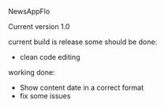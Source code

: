 NewsAppFlo

Current version 1.0

current build is release some should be done:

- clean code editing


working done:

- Show content date in a correct format
- fix some issues
